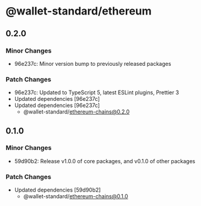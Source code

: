 # @wallet-standard/ethereum

## 0.2.0

### Minor Changes

-   96e237c: Minor version bump to previously released packages

### Patch Changes

-   96e237c: Updated to TypeScript 5, latest ESLint plugins, Prettier 3
-   Updated dependencies [96e237c]
-   Updated dependencies [96e237c]
    -   @wallet-standard/ethereum-chains@0.2.0

## 0.1.0

### Minor Changes

-   59d90b2: Release v1.0.0 of core packages, and v0.1.0 of other packages

### Patch Changes

-   Updated dependencies [59d90b2]
    -   @wallet-standard/ethereum-chains@0.1.0
